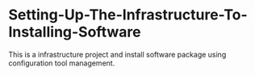 # Setting-Up-The-Infrastructure-To-Installing-Software
This is a infrastructure project and install software package using configuration tool management.
